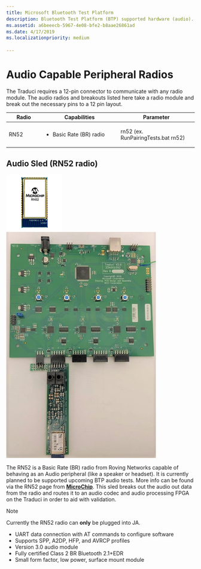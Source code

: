 ```yaml
---
title: Microsoft Bluetooth Test Platform
description: Bluetooth Test Platform (BTP) supported hardware (audio).
ms.assetid: a6beeecb-5967-4e08-bfe2-b8aae26861ad
ms.date: 4/17/2019
ms.localizationpriority: medium

---
```


# Audio Capable Peripheral Radios #

The Traduci requires a 12-pin connector to communicate with any radio module. The audio radios and breakouts listed here take a radio module and break out the necessary pins to a 12 pin layout.

<table>
    <colgroup>
        <col width="15%" />
        <col width="33%" />
        <col width="33%" />
    </colgroup>
    <thead>
        <tr class="header">
            <th>Radio</th>
            <th>Capabilities</th>
            <th>Parameter</th>
        </tr>
    </thead>
    <tbody>
    <tr class="even">
        <td>RN52</a></td>
        <td>
            <ul>
                <li>Basic Rate (BR) radio</li>
            </ul>
        </td>
        <td>
            <p>rn52 (ex. RunPairingTests.bat rn52)</p>
        </td>
    </tr>
</table>

## Audio Sled (RN52 radio) ##

<img src="images/RN52.png" alt="Photo of the RN52 Radio" width="150"/>
<img src="images/Traduci_and_RN52.jpg" alt="Photo of the RN52 Radio on a sled" width="400"/>

The RN52 is a Basic Rate (BR) radio from Roving Networks capable of behaving as an Audio peripheral (like a speaker or headset). It is currently planned to be supported upcoming BTP audio tests. More info can be found via the RN52 page from [**MicroChip**](https://www.microchip.com/wwwproducts/en/RN52). This sled breaks out the audio out data from the radio and routes it to an audio codec and audio processing FPGA on the Traduci in order to aid with validation.

> [!NOTE] 
> Currently the RN52 radio can **only** be plugged into JA.

- UART data connection with AT commands to configure software
- Supports SPP, A2DP, HFP, and AVRCP profiles
- Version 3.0 audio module
- Fully certified Class 2 BR Bluetooth 2.1+EDR
- Small form factor, low power, surface mount module
